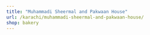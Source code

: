 ```yaml
---
title: "Muhammadi Sheermal and Pakwaan House"
url: /karachi/muhammadi-sheermal-and-pakwaan-house/
shop: bakery
---
```

